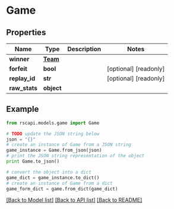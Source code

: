 # Game


## Properties
Name | Type | Description | Notes
------------ | ------------- | ------------- | -------------
**winner** | [**Team**](Team.md) |  | 
**forfeit** | **bool** |  | [optional] [readonly] 
**replay_id** | **str** |  | [optional] [readonly] 
**raw_stats** | **object** |  | 

## Example

```python
from rscapi.models.game import Game

# TODO update the JSON string below
json = "{}"
# create an instance of Game from a JSON string
game_instance = Game.from_json(json)
# print the JSON string representation of the object
print Game.to_json()

# convert the object into a dict
game_dict = game_instance.to_dict()
# create an instance of Game from a dict
game_form_dict = game.from_dict(game_dict)
```
[[Back to Model list]](../README.md#documentation-for-models) [[Back to API list]](../README.md#documentation-for-api-endpoints) [[Back to README]](../README.md)


